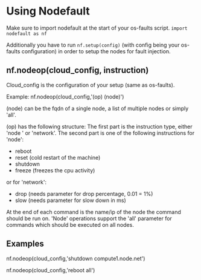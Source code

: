 # Using Nodefault

Make sure to import nodefault at the start of your os-faults script.
`import nodefault as nf`

Additionally you have to run `nf.setup(config)` (with config being your os-faults configuration) in order to setup the nodes for fault injection.

## nf.nodeop(cloud_config, instruction)

Cloud_config is the configuration of your setup (same as os-faults).

Example: nf.nodeop(cloud_config,'(op) (node)')

(node) can be the fqdn of a single node, a list of multiple nodes or simply 'all'.

(op) has the following structure:
The first part is the instruction type, either 'node ' or 'network'.
The second part is one of the following instructions for 'node':
* reboot
* reset (cold restart of the machine)
* shutdown
* freeze (freezes the cpu activity)

or for 'network':
* drop (needs parameter for drop percentage, 0.01 = 1%)
* slow (needs parameter for slow down in ms)

At the end of each command is the name/ip of the node the command should be run on.
'Node' operations support the 'all' parameter for commands which should be executed on all nodes.

## Examples

nf.nodeop(cloud_config,'shutdown compute1.node.net')

nf.nodeop(cloud_config,'reboot all')
